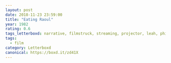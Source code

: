 ```yaml
---
layout: post 
date: 2018-11-23 23:59:00
title: "Eating Raoul"
year: 1982
rating: 0.6
tags_letterboxd: narrative, filmstruck, streaming, projector, leah, philadelphia
tags:
  - film
category: Letterboxd
canonical: https://boxd.it/zd41X
---
```

